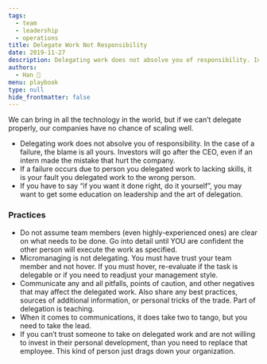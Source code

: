 ```yaml
---
tags: 
  - team
  - leadership
  - operations
title: Delegate Work Not Responsibility
date: 2019-11-27
description: Delegating work does not absolve you of responsibility. In the case of a failure, the blame is all yours. Investors will go after the CEO, even if an intern made the mistake that hurt the company.
authors: 
  - Han 🐸
menu: playbook
type: null
hide_frontmatter: false
---
```


We can bring in all the technology in the world, but if we can’t delegate properly, our companies have no chance of scaling well.

* Delegating work does not absolve you of responsibility. In the case of a failure, the blame is all yours. Investors will go after the CEO, even if an intern made the mistake that hurt the company.
* If a failure occurs due to person you delegated work to lacking skills, it is your fault you delegated work to the wrong person.
* If you have to say “if you want it done right, do it yourself”, you may want to get some education on leadership and the art of delegation.

### Practices
* Do not assume team members (even highly-experienced ones) are clear on what needs to be done. Go into detail until YOU are confident the other person will execute the work as specified.
* Micromanaging is not delegating. You must have trust your team member and not hover. If you must hover, re-evaluate if the task is delegable or if you need to readjust your management style.
* Communicate any and all pitfalls, points of caution, and other negatives that may affect the delegated work. Also share any best practices, sources of additional information, or personal tricks of the trade. Part of delegation is teaching.
* When it comes to communications, it does take two to tango, but you need to take the lead.
* If you can’t trust someone to take on delegated work and are not willing to invest in their personal development, than you need to replace that employee. This kind of person just drags down your organization.